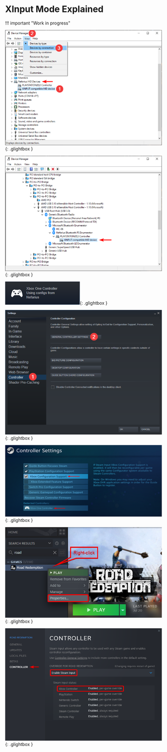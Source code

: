 # XInput Mode Explained

!!! important "Work in progress"
    

![Device Manager - Default view](images/q55cLJbaB4.png){: .glightbox }

![Device Manager - View by connections](images/CBfdxUmYSe.png){: .glightbox }

![Steam Controller detection popup](images/mpTzbVnP6k.png){: .glightbox }

![Steam Settings](images/M2TBRIqhL6.png){: .glightbox }

![Steam Controller Settings](images/uD3pvke3D3.png){: .glightbox }

![Road Redemption Example](images/NKd9rKdLq0.png){: .glightbox }

![Per-Game Controller Settings](images/7wCVPUB6dL.png){: .glightbox }
